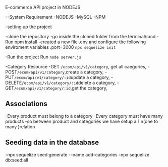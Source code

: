 E-commerce API project in NODEJS

--System Requirement
  -NODEJS
  -MySQL
  -NPM

  -setting up the project

  -clone the repository
  -go inside the cloned folder from the terminal/cmd
  -Run npm install
  -created a new file .env and configure the following enviroment variables
   .port=3000
   `npx sequelize init`

   
  -Run the project
    Run `node server.js`

-Category Resource
  -GET `/ecom/api/v1/category`, get all caegories,
  -POST`/ecom/api/v1/category`,create a category,
  -PUT`/ecom/api/v1/category/:id`update a category,
  -DELETE`/ecom/api/v1/category/:id`delete a category,
  -GET`/ecom/api/v1/category/:id`,get the category,
 
## Associations
 -Every product must belong to a category
 -Every category must have many products
 -so between product and categories we have setup a 1:n(one to many )relation

 ## Seeding data in the database
  -npx sequelize seed:generate --name add-categories
  -npx sequelize db:seed:all
 
